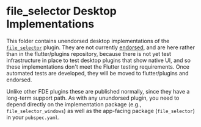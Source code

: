 # file_selector Desktop Implementations

This folder contains unendorsed desktop implementations of the
[`file_selector`](https://github.com/flutter/plugins/tree/master/packages/file_selector)
plugin. They are not currently
[endorsed](https://flutter.dev/docs/development/packages-and-plugins/developing-packages#endorsed-federated-plugin),
and are here rather than in the flutter/plugins repository, because
there is not yet test infrastructure in place to test desktop plugins that
show native UI, and so these implementations don't meet the Flutter testing
requirements. Once automated tests are developed, they will be moved to
flutter/plugins and endorsed.

Unlike other FDE plugins these are published normally, since they have a
long-term support path. As with any unundorsed plugin, you need to
depend directly on the implementation package (e.g., `file_selector_windows`)
as well as the app-facing package (`file_selector`) in your `pubspec.yaml`.
